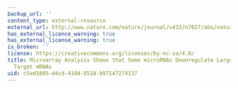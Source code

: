 ```yaml
---
backup_url: ''
content_type: external-resource
external_url: http://www.nature.com/nature/journal/v433/n7027/abs/nature03315.html
has_external_licence_warning: true
has_external_license_warning: true
is_broken: ''
license: https://creativecommons.org/licenses/by-nc-sa/4.0/
title: Microarray Analysis Shows that Some microRNAs Downregulate Large Numbers of
  Target mRNAs
uid: c5ed1805-d4cd-4104-8518-b97147274137
---
```

